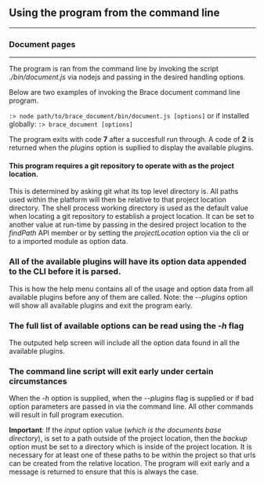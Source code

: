 ## Using the program from the command line

---
### Document pages 

---

The program is ran from the command line by invoking the script *./bin/document.js* via nodejs and passing in the desired handling options. 

Below are two examples of invoking the Brace document command line program.

```:> node path/to/brace_document/bin/document.js [options]``` or if installed globally: ```:> brace_document [options]```

The program exits with code **7** after a succesfull run through. A code of **2** is returned when the *plugins* option is supllied to display the available plugins.

#### This program requires a git repository to operate with as the project location. 
This is determined by asking git what its top level directory is. All paths used within the platform will then be relative to that project location directory. The shell process working directory is used as the default value when locating a git repository to establish a project location. It can be set to another value at run-time by passing in the desired project location to the *findPath* API member or by setting the *projectLocation* option via the cli or to a imported module as option data.

### All of the available plugins will have its option data appended to the CLI before it is parsed. 
This is how the help menu contains all of the usage and option data from all available plugins before any of them are called.
Note: the *--plugins* option will show all available plugins and exit the program early.

### The full list of available options can be read using the *-h* flag
The outputed help screen will include all the option data found in all the available plugins. 

### The command line script will exit early under certain circumstances
When the *-h* option is supplied, when the *--plugins* flag is supplied or if bad option parameters are passed in via the command line. All other commands will result in full program execution.

**Important**: If the *input* option value  (*which is the documents base directory*), is set to a path outside of the project location, then the *backup* option must be set to a directory which is inside of the project location. It is necessary for at least one of these paths to be within the project so that urls can be created from the relative location. The program will exit early and a message is returned to ensure that this is always the case.

